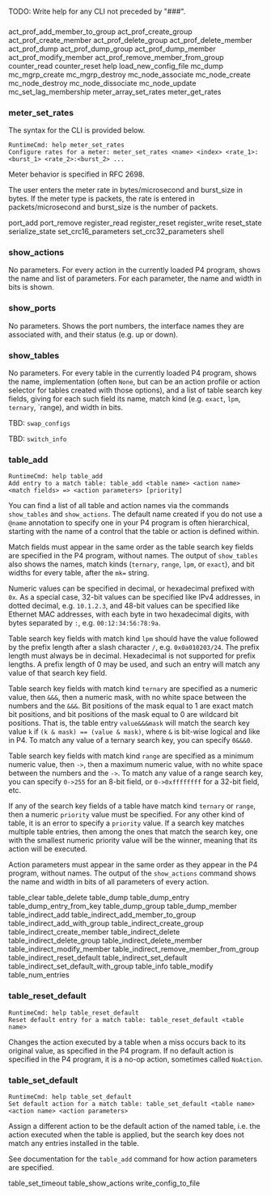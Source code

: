 ###
TODO: Write help for any CLI not preceded by "###".
###

act_prof_add_member_to_group
act_prof_create_group
act_prof_create_member
act_prof_delete_group
act_prof_delete_member
act_prof_dump
act_prof_dump_group
act_prof_dump_member
act_prof_modify_member
act_prof_remove_member_from_group
counter_read
counter_reset
help
load_new_config_file
mc_dump
mc_mgrp_create
mc_mgrp_destroy
mc_node_associate
mc_node_create
mc_node_destroy
mc_node_dissociate
mc_node_update
mc_set_lag_membership
meter_array_set_rates
meter_get_rates

### meter_set_rates

The syntax for the CLI is provided below.

```
RuntimeCmd: help meter_set_rates
Configure rates for a meter: meter_set_rates <name> <index> <rate_1>:<burst_1> <rate_2>:<burst_2> ...
```

Meter behavior is specified in RFC 2698.

The user enters the meter rate in bytes/microsecond and burst_size in bytes.  If
the meter type is packets, the rate is entered in packets/microsecond and
burst_size is the number of packets.

port_add
port_remove
register_read
register_reset
register_write
reset_state
serialize_state
set_crc16_parameters
set_crc32_parameters
shell

### show_actions

No parameters.  For every action in the currently loaded P4 program, shows the
name and list of parameters.  For each parameter, the name and width in bits is
shown.

### show_ports

No parameters.  Shows the port numbers, the interface names they are associated
with, and their status (e.g. up or down).

### show_tables

No parameters.  For every table in the currently loaded P4 program, shows the
name, implementation (often `None`, but can be an action profile or action
selector for tables created with those options), and a list of table search key
fields, giving for each such field its name, match kind (e.g. `exact`, `lpm`,
`ternary`, `range), and width in bits.

TBD: `swap_configs`

TBD: `switch_info`

### table_add

```
RuntimeCmd: help table_add
Add entry to a match table: table_add <table name> <action name> <match fields> => <action parameters> [priority]
```

You can find a list of all table and action names via the commands `show_tables`
and `show_actions`.  The default name created if you do not use a `@name`
annotation to specify one in your P4 program is often hierarchical, starting
with the name of a control that the table or action is defined within.

Match fields must appear in the same order as the table search key fields are
specified in the P4 program, without names.  The output of `show_tables` also
shows the names, match kinds (`ternary`, `range`, `lpm`, or `exact`), and bit
widths for every table, after the `mk=` string.

Numeric values can be specified in decimal, or hexadecimal prefixed with `0x`.
As a special case, 32-bit values can be specified like IPv4 addresses, in dotted
decimal, e.g. `10.1.2.3`, and 48-bit values can be specified like Ethernet MAC
addresses, with each byte in two hexadecimal digits, with bytes separated by
`:`, e.g. `00:12:34:56:78:9a`.

Table search key fields with match kind `lpm` should have the value followed by
the prefix length after a slash character `/`, e.g. `0x0a010203/24`.  The prefix
length must always be in decimal.  Hexadecimal is not supported for prefix
lengths.  A prefix length of 0 may be used, and such an entry will match any
value of that search key field.

Table search key fields with match kind `ternary` are specified as a numeric
value, then `&&&`, then a numeric mask, with no white space between the numbers
and the `&&&`.  Bit positions of the mask equal to 1 are exact match bit
positions, and bit positions of the mask equal to 0 are wildcard bit positions.
That is, the table entry `value&&&mask` will match the search key value `k` if
`(k & mask) == (value & mask)`, where `&` is bit-wise logical and like in P4.
To match any value of a ternary search key, you can specify `0&&&0`.

Table search key fields with match kind `range` are specified as a minimum
numeric value, then `->`, then a maximum numeric value, with no white space
between the numbers and the `->`.  To match any value of a range search key, you
can specify `0->255` for an 8-bit field, or `0->0xffffffff` for a 32-bit field,
etc.

If any of the search key fields of a table have match kind `ternary` or `range`,
then a numeric `priority` value must be specified.  For any other kind of table,
it is an error to specify a `priority` value.  If a search key matches multiple
table entries, then among the ones that match the search key, one with the
smallest numeric priority value will be the winner, meaning that its action will
be executed.

Action parameters must appear in the same order as they appear in the P4
program, without names.  The output of the `show_actions` command shows the name
and width in bits of all parameters of every action.


table_clear
table_delete
table_dump
table_dump_entry
table_dump_entry_from_key
table_dump_group
table_dump_member
table_indirect_add
table_indirect_add_member_to_group
table_indirect_add_with_group
table_indirect_create_group
table_indirect_create_member
table_indirect_delete
table_indirect_delete_group
table_indirect_delete_member
table_indirect_modify_member
table_indirect_remove_member_from_group
table_indirect_reset_default
table_indirect_set_default
table_indirect_set_default_with_group
table_info
table_modify
table_num_entries

### table_reset_default

```
RuntimeCmd: help table_reset_default
Reset default entry for a match table: table_reset_default <table name>
```

Changes the action executed by a table when a miss occurs back to its original
value, as specified in the P4 program.  If no default action is specified in the
P4 program, it is a no-op action, sometimes called `NoAction`.

### table_set_default

```
RuntimeCmd: help table_set_default
Set default action for a match table: table_set_default <table name> <action name> <action parameters>
```

Assign a different action to be the default action of the named table, i.e. the
action executed when the table is applied, but the search key does not match any
entries installed in the table.

See documentation for the `table_add` command for how action parameters are
specified.

table_set_timeout
table_show_actions
write_config_to_file
